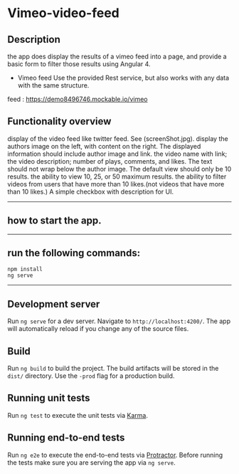 # Vimeo-video-feed

 
## Description
the app does display the results of a vimeo feed into a page, and provide a basic form to filter those results using Angular 4.

+ Vimeo feed
Use the provided Rest service, but also works with any data with the same structure.

feed :  https://demo8496746.mockable.io/vimeo

## Functionality overview

display of the video feed like twitter feed. See (screenShot.jpg).
display the authors image on the left, with content on the right. 
The displayed information should include author image and link.
the video name with link; 
the video description; number of plays, comments, and likes.
The text should not wrap below the author image. 
The default view should only be 10 results.
the ability to view 10, 25, or 50 maximum results. 
the ability to filter videos from users that have more than 10 likes.(not videos that have more than 10 likes.)
A simple checkbox with description for UI.

*******************************
##   how to start the app.

*******************************
## run the following commands:
    npm install
    ng serve
*******************************

## Development server

Run `ng serve` for a dev server. Navigate to `http://localhost:4200/`. The app will automatically reload if you change any of the source files.

## Build

Run `ng build` to build the project. The build artifacts will be stored in the `dist/` directory. Use the `-prod` flag for a production build.

## Running unit tests

Run `ng test` to execute the unit tests via [Karma](https://karma-runner.github.io).

## Running end-to-end tests

Run `ng e2e` to execute the end-to-end tests via [Protractor](http://www.protractortest.org/).
Before running the tests make sure you are serving the app via `ng serve`.
